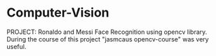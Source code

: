 # Computer-Vision

PROJECT:
Ronaldo and Messi Face Recognition using opencv library.
During the course of this project "jasmcaus
opencv-course" was very useful.
